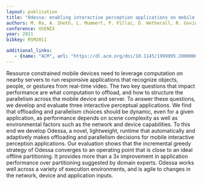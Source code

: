 ```yaml
---
layout: publication
title: "Odessa: enabling interactive perception applications on mobile devices"
authors: M. Ra, A. Sheth, L. Mummert, P. Pillai, D. Wetherall, R. Govindan
conference: USENIX
year: 2011
bibkey: RSM2011

additional_links:
   - {name: "ACM", url: "https://dl.acm.org/doi/10.1145/1999995.2000000"}
---
```

Resource constrained mobile devices need to leverage computation on nearby servers to run responsive applications that recognize objects, people, or gestures from real-time video. The two key questions that impact performance are what computation to offload, and how to structure the parallelism across the mobile device and server. To answer these questions, we develop and evaluate three interactive perceptual applications. We find that offloading and parallelism choices should be dynamic, even for a given application, as performance depends on scene complexity as well as environmental factors such as the network and device capabilities. To this end we develop Odessa, a novel, lightweight, runtime that automatically and adaptively makes offloading and parallelism decisions for mobile interactive perception applications. Our evaluation shows that the incremental greedy strategy of Odessa converges to an operating point that is close to an ideal offline partitioning. It provides more than a 3x improvement in application performance over partitioning suggested by domain experts. Odessa works well across a variety of execution environments, and is agile to changes in the network, device and application inputs.
